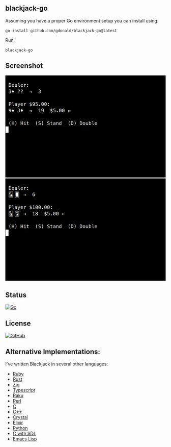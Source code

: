 ## blackjack-go

Assuming you have a proper Go environment setup you can install using:

    go install github.com/gdonald/blackjack-go@latest

Run:

	blackjack-go

## Screenshot

![Blackjack](https://github.com/gdonald/blackjack-go/blob/main/ss1.png)
![Blackjack](https://github.com/gdonald/blackjack-go/blob/main/ss2.png)

## Status

[![Go](https://github.com/gdonald/blackjack-go/workflows/Go/badge.svg)](https://github.com/gdonald/blackjack-go/actions)

## License

[![GitHub](https://img.shields.io/github/license/gdonald/blackjack-go?color=aa0000)](https://github.com/gdonald/blackjack-go/blob/master/LICENSE)

## Alternative Implementations:

I've written Blackjack in several other languages:

- [Ruby](https://github.com/gdonald/console-blackjack-ruby)
- [Rust](https://github.com/gdonald/console-blackjack-rust)
- [Zig](https://github.com/gdonald/blackjack-zig)
- [Typescript](https://github.com/gdonald/blackjack-js)
- [Raku](https://github.com/gdonald/Console-Blackjack)
- [Perl](https://github.com/gdonald/console-blackjack-perl)
- [C](https://github.com/gdonald/blackjack-c)
- [C++](https://github.com/gdonald/blackjack-cpp)
- [Crystal](https://github.com/gdonald/blackjack-cr)
- [Elixir](https://github.com/gdonald/blackjack-ex)
- [Python](https://github.com/gdonald/blackjack-py)
- [C with SDL](https://github.com/gdonald/blackjack-c-sdl)
- [Emacs Lisp](https://github.com/gdonald/blackjack-el)
